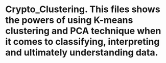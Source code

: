 # Crypto_Clustering. This files shows the powers of using K-means clustering and PCA technique when it comes to classifying, interpreting and ultimately understanding data.
